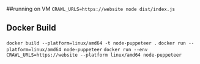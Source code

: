 ##running on VM
`CRAWL_URLS=https://website node dist/index.js`

## Docker Build

`docker build --platform=linux/amd64 -t node-puppeteer .`
`docker run --platform=linux/amd64 node-puppeteer`
`docker run --env CRAWL_URLS=https://website --platform linux/amd64 node-puppeteer`
